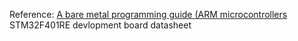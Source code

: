 Reference:  [A bare metal programming guide (ARM microcontrollers](https://github.com/cpq/bare-metal-programming-guide)
STM32F401RE devlopment board datasheet
